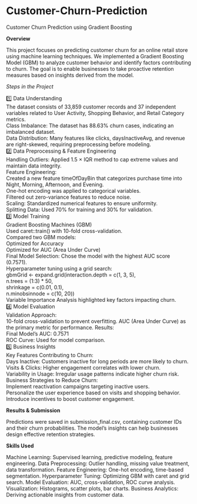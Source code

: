 # Customer-Churn-Prediction

Customer Churn Prediction using Gradient Boosting

**Overview**

This project focuses on predicting customer churn for an online retail store using machine learning techniques. We implemented a Gradient Boosting Model (GBM) to analyze customer behavior and identify factors contributing to churn. The goal is to enable businesses to take proactive retention measures based on insights derived from the model.

*Steps in the Project*

1️⃣ Data Understanding <br>
The dataset consists of 33,859 customer records and 37 independent variables related to User Activity, Shopping Behavior, and Retail Category metrics. <br>
Class Imbalance: The dataset has 88.63% churn cases, indicating an imbalanced dataset. <br>
Data Distribution: Many features like clicks, daysInactiveAvg, and revenue are right-skewed, requiring preprocessing before modeling. <br>
2️⃣ Data Preprocessing & Feature Engineering <br>
Handling Outliers: Applied 1.5 × IQR method to cap extreme values and maintain data integrity. <br>
Feature Engineering: <br>
Created a new feature timeOfDayBin that categorizes purchase time into Night, Morning, Afternoon, and Evening. <br>
One-hot encoding was applied to categorical variables. <br>
Filtered out zero-variance features to reduce noise. <br>
Scaling: Standardized numerical features to ensure uniformity. <br>
Splitting Data: Used 70% for training and 30% for validation. <br>
3️⃣ Model Training <br>
Gradient Boosting Machines (GBM) <br>
Used caret::train() with 10-fold cross-validation. <br>
Compared two GBM models: <br>
Optimized for Accuracy <br>
Optimized for AUC (Area Under Curve) <br>
Final Model Selection: Chose the model with the highest AUC score (0.7571). <br>
Hyperparameter tuning using a grid search: <br>
gbmGrid <- expand.grid(interaction.depth = c(1, 3, 5), <br>
                       n.trees = (1:3) * 50,<br>
                       shrinkage = c(0.01, 0.1),<br>
                       n.minobsinnode = c(10, 20))<br>
Variable Importance Analysis highlighted key factors impacting churn. <br>
4️⃣ Model Evaluation <br>
Validation Approach: <br>
10-fold cross-validation to prevent overfitting.
AUC (Area Under Curve) as the primary metric for performance.
Results: <br>
Final Model’s AUC: 0.7571 <br>
ROC Curve: Used for model comparison. <br>
5️⃣ Business Insights <br>
Key Features Contributing to Churn: <br>
Days Inactive: Customers inactive for long periods are more likely to churn. <br>
Visits & Clicks: Higher engagement correlates with lower churn. <br>
Variability in Usage: Irregular usage patterns indicate higher churn risk.<br>
Business Strategies to Reduce Churn:<br>
Implement reactivation campaigns targeting inactive users.<br>
Personalize the user experience based on visits and shopping behavior.<br>
Introduce incentives to boost customer engagement. <br>

**Results & Submission<br>**

Predictions were saved in submission_final.csv, containing customer IDs and their churn probabilities.
The model’s insights can help businesses design effective retention strategies. <br>

**Skills Used<br>**

Machine Learning: Supervised learning, predictive modeling, feature engineering.
Data Preprocessing: Outlier handling, missing value treatment, data transformation.
Feature Engineering: One-hot encoding, time-based segmentation.
Hyperparameter Tuning: Optimizing GBM with caret and grid search.
Model Evaluation: AUC, cross-validation, ROC curve analysis.
Visualization: Histograms, scatter plots, bar charts.
Business Analytics: Deriving actionable insights from customer data.
